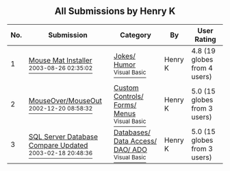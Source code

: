 ﻿<div align="center">

## All Submissions by Henry K

</div>

No.  | Submission | Category | By   | User Rating
---- | ---------- | -------- | ---- | -----------
1 | [Mouse Mat Installer<br /><sup>2003-08-26 02:35:02</sup>](https://github.com/Planet-Source-Code/henry-k-mouse-mat-installer__1-47987) | [Jokes/ Humor<br /><sup>Visual Basic</sup>](../ByCategory/jokes-humor__1-40.md) | Henry K | 4.8 (19 globes from 4 users)
2 | [MouseOver/MouseOut<br /><sup>2002-12-20 08:58:32</sup>](https://github.com/Planet-Source-Code/henry-k-mouseover-mouseout__1-41789) | [Custom Controls/ Forms/  Menus<br /><sup>Visual Basic</sup>](../ByCategory/custom-controls-forms-menus__1-4.md) | Henry K | 5.0 (15 globes from 3 users)
3 | [SQL Server Database Compare Updated<br /><sup>2003-02-18 20:48:36</sup>](https://github.com/Planet-Source-Code/henry-k-sql-server-database-compare-updated__1-43277) | [Databases/ Data Access/ DAO/ ADO<br /><sup>Visual Basic</sup>](../ByCategory/databases-data-access-dao-ado__1-6.md) | Henry K | 5.0 (15 globes from 3 users)
